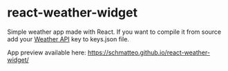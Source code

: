# react-weather-widget

Simple weather app made with React. If you want to compile it from source add your <a href="https://www.weatherapi.com/">Weather API</a> key to keys.json file.

App preview available here: <a href="https://schmatteo.github.io/react-weather-widget/">https://schmatteo.github.io/react-weather-widget/</a>
